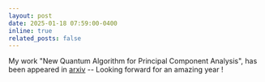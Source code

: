 ```yaml
---
layout: post
date: 2025-01-18 07:59:00-0400
inline: true
related_posts: false
---
```


My work "New Quantum Algorithm for Principal Component Analysis", has been appeared in [arxiv](https://arxiv.org/pdf/2501.07891)  -- Looking forward for an amazing year ! 
    